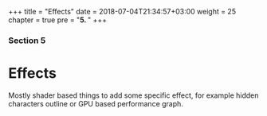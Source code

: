 +++
title = "Effects"
date = 2018-07-04T21:34:57+03:00
weight = 25
chapter = true
pre = "<b>5. </b>"
+++

### Section 5

# Effects

Mostly shader based things to add some specific effect, for example hidden characters outline or GPU based performance graph.

